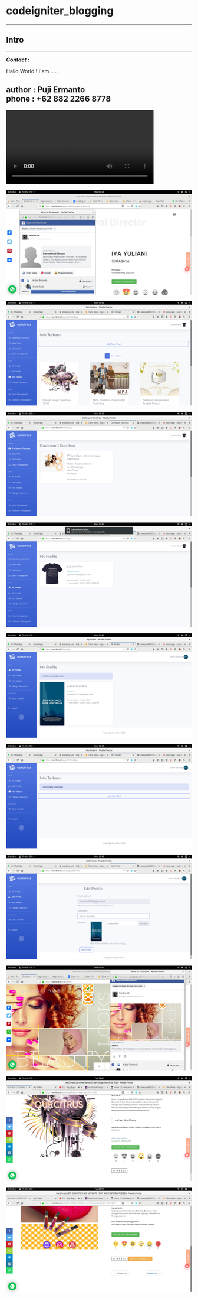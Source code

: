 # codeigniter_blogging  

-------------------------------------------------------------------------------------------------------------------------------
## Intro  
-------------------------------------------------------------------------------------------------------------------------------

***Contact :***  

Hallo World ! I'am .....

author : **Puji Ermanto**  
phone  : **+62 882 2266 8778**  
-------------------------------------------------------------------------------------------------------------------------------  

<video width="400" controls>
  <source src="https://github.com/codesyariah122/codeigniter_blogging/blob/master/untitled3.mp4" type="video/mp4">
  <source src="https://github.com/codesyariah122/codeigniter_blogging/blob/master/untitled3.ogg" type="video/ogg">
  <source src="https://github.com/codesyariah122/codeigniter_blogging/blob/master/untitled3.webm" type="video/webm">
  Your browser does not support HTML video.
</video>


 [![Puji Ermanto Profile Site](https://github.com/codesyariah122/codeigniter_blogging/blob/master/s7.png)](https://ourcitrus.id/)  

 [![Puji Ermanto Profile Site](https://github.com/codesyariah122/codeigniter_blogging/blob/master/s1.png)](https://ourcitrus.id/)  

 [![Puji Ermanto Profile Site](https://github.com/codesyariah122/codeigniter_blogging/blob/master/s2.png)](https://ourcitrus.id/)  

 [![Puji Ermanto Profile Site](https://github.com/codesyariah122/codeigniter_blogging/blob/master/s3.png)](https://ourcitrus.id/)  

 [![Puji Ermanto Profile Site](https://github.com/codesyariah122/codeigniter_blogging/blob/master/s4.png)](https://ourcitrus.id/)  

 [![Puji Ermanto Profile Site](https://github.com/codesyariah122/codeigniter_blogging/blob/master/s5.png)](https://ourcitrus.id/)  

 [![Puji Ermanto Profile Site](https://github.com/codesyariah122/codeigniter_blogging/blob/master/s6.png)](https://ourcitrus.id/)  

 [![Puji Ermanto Profile Site](https://github.com/codesyariah122/codeigniter_blogging/blob/master/s9.png)](https://ourcitrus.id/)  

 [![Puji Ermanto Profile Site](https://github.com/codesyariah122/codeigniter_blogging/blob/master/s10.png)](https://ourcitrus.id/)  

 [![Puji Ermanto Profile Site](https://github.com/codesyariah122/codeigniter_blogging/blob/master/s11.png)](https://ourcitrus.id/)    